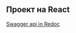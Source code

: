 ## Проект на React

[Swagger api in Redoc](https://redocly.github.io/redoc/?url=https://raw.githubusercontent.com/the-md/YAP-react/refs/heads/sprint-5/step-1/docs/openapi_api.yaml)



[//]: # ([Swagger api in Redoc]&#40;https://redocly.github.io/redoc/?url=https://raw.githubusercontent.com/the-md/YAP-react/blob/main/docs/openapi_api.yaml&#41;)